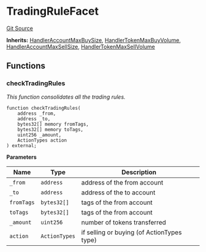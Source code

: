 # TradingRuleFacet
[Git Source](https://github.com/thrackle-io/tron/blob/06e770e8df9f2623305edd5cd2be197d5544e702/src/client/token/handler/diamond/TradingRuleFacet.sol)

**Inherits:**
[HandlerAccountMaxBuySize](/src/client/token/handler/ruleContracts/HandlerAccountMaxBuySize.sol/contract.HandlerAccountMaxBuySize.md), [HandlerTokenMaxBuyVolume](/src/client/token/handler/ruleContracts/HandlerTokenMaxBuyVolume.sol/contract.HandlerTokenMaxBuyVolume.md), [HandlerAccountMaxSellSize](/src/client/token/handler/ruleContracts/HandlerAccountMaxSellSize.sol/contract.HandlerAccountMaxSellSize.md), [HandlerTokenMaxSellVolume](/src/client/token/handler/ruleContracts/HandlerTokenMaxSellVolume.sol/contract.HandlerTokenMaxSellVolume.md)


## Functions
### checkTradingRules

*This function consolidates all the trading rules.*


```solidity
function checkTradingRules(
    address _from,
    address _to,
    bytes32[] memory fromTags,
    bytes32[] memory toTags,
    uint256 _amount,
    ActionTypes action
) external;
```
**Parameters**

|Name|Type|Description|
|----|----|-----------|
|`_from`|`address`|address of the from account|
|`_to`|`address`|address of the to account|
|`fromTags`|`bytes32[]`|tags of the from account|
|`toTags`|`bytes32[]`|tags of the from account|
|`_amount`|`uint256`|number of tokens transferred|
|`action`|`ActionTypes`|if selling or buying (of ActionTypes type)|


